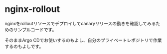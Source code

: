 # nginx-rollout

nginxをrolloutリソースでデプロイしてcanaryリリースの動きを確認してみるためのサンプルコードです。

そのままArgo CDでお使いするのもよし、自分のプライベートレポジトリで作業するのもよしです。

